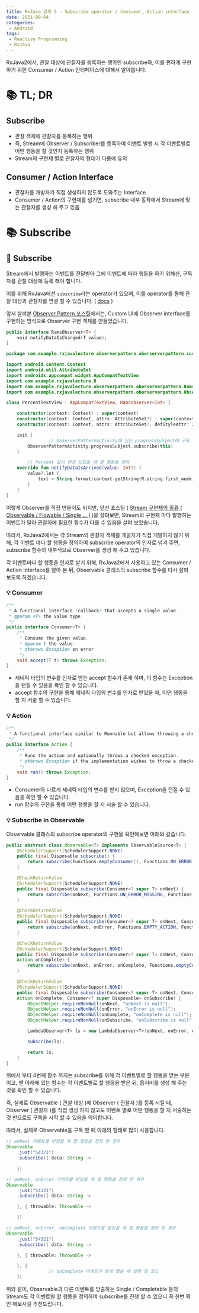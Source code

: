 ```yaml
---
title: RxJava 강의 5 - Subscribe operator / Consumer, Action interface
date: 2021-09-04
categories:
 - Android
tags:
 - Reactive Programming
 - RxJava
---
```


RxJava2에서, 관찰 대상에 관찰자를 등록하는 행위인 subscribe와, 이를 편하게 구현하기 위한 Consumer / Action 인터페이스에 대해서 알아봅니다. 

<!-- more -->

# 📚 TL; DR

## Subscribe

- 관찰 객체에 관찰자를 등록하는 행위
- 즉, Stream에 Observer / Subscriber를 등록하여 이벤트 발행 시 각 이벤트별로 어떤 행동을 할 것인지 등록하는 행위
- Stream의 구현체 별로 관찰자의 형태가 다름에 유의

## Consumer / Action Interface

- 관찰자를 개발자가 직접 생성하지 않도록 도와주는 Interface
- Consumer / Action의 구현체를 넘기면, subscribe 내부 동작에서 Stream에 맞는 관찰자를 생성 해 주고 있음

# 📚 Subscribe

## 📖 Subscribe

 Stream에서 발행하는 이벤트를 전달받아 그에 이벤트에 따라 행동을 하기 위해선, 구독자를 관찰 대상에 등록 해야 합니다. 

 이를 위해 RxJava에선 `subscribe`라는 operator가 있으며, 이를 operator를 통해 관찰 대상과 관찰자를 연결 할 수 있습니다. ( [docs](http://reactivex.io/documentation/operators/subscribe.html) )

 앞서 살펴본 [Observer Pattern 포스팅](https://kangraemin.github.io/android/2021/08/16/observer-pattern/)에서는, Custom UI에 Observer interface를 구현하는 방식으로 Observer 구현 객체를 만들었습니다. 

```kotlin
public interface RamsObserver<T> {
    void notifyDataIsChanged(T value);
}
```

```kotlin
package com.example.rxjavalecture.observerpattern.oberserverpattern.customui

import android.content.Context
import android.util.AttributeSet
import androidx.appcompat.widget.AppCompatTextView
import com.example.rxjavalecture.R
import com.example.rxjavalecture.observerpattern.oberserverpattern.RamsObserver
import com.example.rxjavalecture.observerpattern.oberserverpattern.ObserverPatternActivity

class PercentTextView : AppCompatTextView, RamsObserver<Int> {

    constructor(context: Context) : super(context)
    constructor(context: Context, attrs: AttributeSet?) : super(context, attrs)
    constructor(context: Context, attrs: AttributeSet?, defStyleAttr: Int) : super(context, attrs, defStyleAttr)

    init {
				// ObserverPatternActivity에 있는 progressSubject에 구독 신청
        ObserverPatternActivity.progressSubject.subscribe(this)
    }

		// Percent 값이 변경 되었을 때 할 행동을 정의
    override fun notifyDataIsArrived(value: Int?) {
        value?.let {
            text = String.format(context.getString(R.string.first_week_observer_pattern_result_format), it)
        }
    }
}
```

 이렇게 Observer를 직접 만들어도 되지만, 앞선 포스팅 ( [Stream 구현체의 종류 ( Observable / Flowable / Single ... )](https://kangraemin.github.io/android/2021/08/31/stream-implementation/) )을 살펴보면, Stream의 구현체 마다 발행하는 이벤트가 달라 관찰자에 필요한 함수가 다를 수 있음을 살펴 보았습니다. 

 따라서, RxJava2에서는 각 Stream의 관찰자 객체를 개발자가 직접 개발하지 않기 위해, 각 이벤트 마다 할 행동을 정의하여 subscribe operator의 인자로 넘겨 주면, subscribe 함수의 내부적으로 Observer를 생성 해 주고 있습니다. 

 각 이벤트마다 할 행동을 인자로 받기 위해, RxJava2에서 사용하고 있는 Consumer / Action Interface를 알아 본 뒤, Observable 클래스의 subscribe 함수를 다시 살펴 보도록 하겠습니다. 

### 💡 Consumer

```java
/**
 * A functional interface (callback) that accepts a single value.
 * @param <T> the value type
 */
public interface Consumer<T> {
    /**
     * Consume the given value.
     * @param t the value
     * @throws Exception on error
     */
    void accept(T t) throws Exception;
}
```

- 제네릭 타입의 변수를 인자로 받는 accept 함수가 존재 하며, 이 함수는 Exception을 던질 수 있음을 확인 할 수 있습니다.
- accept 함수의 구현을 통해 제네릭 타입의 변수를 인자로 받았을 때, 어떤 행동을 할 지 서술 할 수 있습니다.

### 💡 Action

```java
/**
 * A functional interface similar to Runnable but allows throwing a checked exception.
 */
public interface Action {
    /**
     * Runs the action and optionally throws a checked exception.
     * @throws Exception if the implementation wishes to throw a checked exception
     */
    void run() throws Exception;
}
```

- Consumer와 다르게 제네릭 타입의 변수를 받지 않으며, Exception을 던질 수 있음을 확인 할 수 있습니다.
- run 함수의 구현을 통해 어떤 행동을 할 지 서술 할 수 있습니다.

### 💡 Subscribe in Observable

 Observable 클래스의 subscribe operator의 구현을 확인해보면 아래와 같습니다.

```java
public abstract class Observable<T> implements ObservableSource<T> {
    @SchedulerSupport(SchedulerSupport.NONE)
    public final Disposable subscribe() {
        return subscribe(Functions.emptyConsumer(), Functions.ON_ERROR_MISSING, Functions.EMPTY_ACTION, Functions.emptyConsumer());
    }

    @CheckReturnValue
    @SchedulerSupport(SchedulerSupport.NONE)
    public final Disposable subscribe(Consumer<? super T> onNext) {
        return subscribe(onNext, Functions.ON_ERROR_MISSING, Functions.EMPTY_ACTION, Functions.emptyConsumer());
    }

    @CheckReturnValue
    @SchedulerSupport(SchedulerSupport.NONE)
    public final Disposable subscribe(Consumer<? super T> onNext, Consumer<? super Throwable> onError) {
        return subscribe(onNext, onError, Functions.EMPTY_ACTION, Functions.emptyConsumer());
    }

    @CheckReturnValue
    @SchedulerSupport(SchedulerSupport.NONE)
    public final Disposable subscribe(Consumer<? super T> onNext, Consumer<? super Throwable> onError,
    Action onComplete) {
        return subscribe(onNext, onError, onComplete, Functions.emptyConsumer());
    }

    @CheckReturnValue
    @SchedulerSupport(SchedulerSupport.NONE)
    public final Disposable subscribe(Consumer<? super T> onNext, Consumer<? super Throwable> onError,
    Action onComplete, Consumer<? super Disposable> onSubscribe) {
        ObjectHelper.requireNonNull(onNext, "onNext is null");
        ObjectHelper.requireNonNull(onError, "onError is null");
        ObjectHelper.requireNonNull(onComplete, "onComplete is null");
        ObjectHelper.requireNonNull(onSubscribe, "onSubscribe is null");

        LambdaObserver<T> ls = new LambdaObserver<T>(onNext, onError, onComplete, onSubscribe);

        subscribe(ls);

        return ls;
    }
}
```

 위에서 부터 4번째 함수 까지는 subscribe를 위해 각 이벤트별로 할 행동을 받는 부분이고, 맨 아래에 있는 함수는 각 이벤트별로 할 행동을 받은 뒤, 옵저버를 생성 해 주는 것을 확인 할 수 있습니다.  

 즉, 실제로 Observable ( 관찰 대상 )에 Observer ( 관찰자 )를 등록 시킬 때, Observer ( 관찰자 )를 직접 생성 하지 않고도 이벤트 별로 어떤 행동을 할 지 서술하는 것 만으로도 구독을 시작 할 수 있음을 의미합니다. 

 따라서, 실제로 Observable을 구독 할 때 아래의 형태로 많이 사용합니다. 

```java
// onNext 이벤트를 받았을 때 할 행동을 정의 한 경우
Observable
    .just("54321")
    .subscribe({ data: String ->

    })

// onNext, onError 이벤트를 받았을 때 할 행동을 정의 한 경우
Observable
    .just("54321")
    .subscribe({ data: String ->

    }, { throwable: Throwable ->

    })

// onNext, onError, onComplete 이벤트를 받았을 때 할 행동을 정의 한 경우
Observable
    .just("54321")
    .subscribe({ data: String ->

    }, { throwable: Throwable ->

    }, {
				// onComplete 이벤트가 발생 했을 때 실행 할 코드 
    })
```

 위와 같이, Observable과 다른 이벤트를 방출하는 Single / Completable 등의 Stream도 각 이벤트별 할 행동을 정의하여 subscribe를 진행 할 수 있으니 꼭 한번 확인 해보시길 추천드립니다.